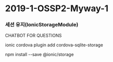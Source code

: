 2019-1-OSSP2-Myway-1
====================
### 세션 유지(IonicStorageModule)
CHATBOT FOR QUESTIONS

ionic cordova plugin add cordova-sqlite-storage

npm install --save @ionic/storage

